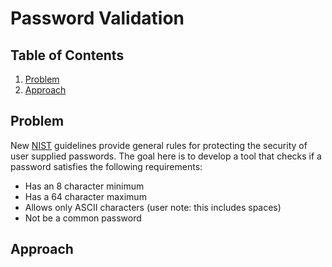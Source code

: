 # Password Validation

## Table of Contents
1. [Problem](#problem)
1. [Approach](#approach)

## Problem
New [NIST](https://www.nist.gov/)  guidelines provide general rules for protecting the security of user supplied passwords. The goal here is to develop a tool that checks if a password satisfies the following requirements: 
* Has an 8 character minimum 
* Has a 64 character maximum
* Allows only ASCII characters (user note: this includes spaces)
* Not be a common password 

## Approach
